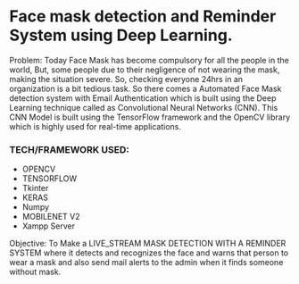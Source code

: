 # Face mask detection and Reminder System using Deep Learning.

Problem: Today Face Mask has become compulsory for all the people in the world, But, some people due to their negligence of not wearing the mask, making the situation severe. So, checking everyone 24hrs in an organization is a bit tedious task. So there comes a Automated Face Mask detection system with Email Authentication which is built using the Deep Learning technique called as Convolutional Neural Networks (CNN). This CNN Model is built using the TensorFlow framework and the OpenCV library which is highly used for real-time applications.

### TECH/FRAMEWORK USED:
- OPENCV
- TENSORFLOW
- Tkinter
- KERAS
- Numpy
- MOBILENET V2
- Xampp Server

Objective: To Make a LIVE_STREAM MASK DETECTION WITH A REMINDER SYSTEM where it detects and recognizes the face and warns that person to wear a mask and also send mail alerts to the admin when it finds someone without mask.


